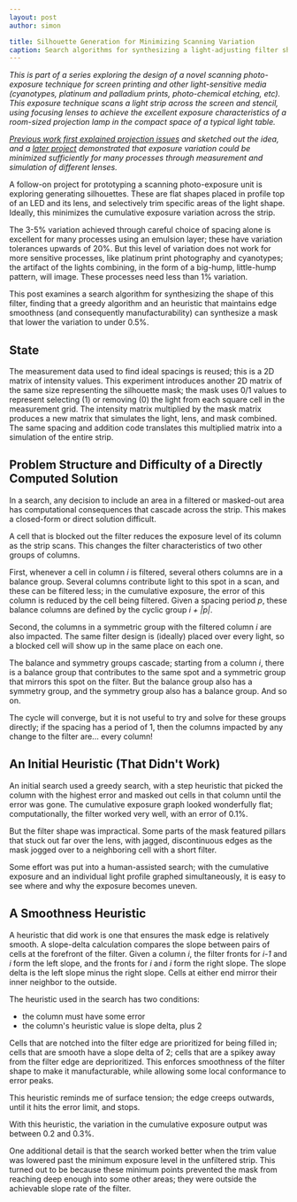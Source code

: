 ```yaml
---
layout: post
author: simon

title: Silhouette Generation for Minimizing Scanning Variation
caption: Search algorithms for synthesizing a light-adjusting filter shape
---
```


*This is part of a series exploring the design of a novel scanning photo-exposure technique for screen printing and other light-sensitive media (cyanotypes, platinum and palladium prints, photo-chemical etching, etc). This exposure technique scans a light strip across the screen and stencil, using focusing lenses to achieve the excellent exposure characteristics of a room-sized projection lamp in the compact space of a typical light table.*

*[Previous work first explained projection issues](https://simonsbench.net/flatbed-exposure-sketch) and sketched out the idea, and a [later project](https://simonsbench.net/light-shapes-and-lens-spacings) demonstrated that exposure variation could be minimized sufficiently for many processes through measurement and simulation of different lenses.*

A follow-on project for prototyping a scanning photo-exposure unit is exploring generating silhouettes. These are flat shapes placed in profile top of an LED and its lens, and selectively trim specific areas of the light shape. Ideally, this minimizes the cumulative exposure variation across the strip.

The 3-5% variation achieved through careful choice of spacing alone is excellent for many processes using an emulsion layer; these have variation tolerances upwards of 20%. But this level of variation does not work for more sensitive processes, like platinum print photography and cyanotypes; the artifact of the lights combining, in the form of a big-hump, little-hump pattern, will image. These processes need less than 1% variation.

This post examines a search algorithm for synthesizing the shape of this filter, finding that a greedy algorithm and an heuristic that maintains edge smoothness (and consequently manufacturability) can synthesize a mask that lower the variation to under 0.5%.

## State
The measurement data used to find ideal spacings is reused; this is a 2D matrix of intensity values. This experiment introduces another 2D matrix of the same size representing the silhouette mask; the mask uses 0/1 values to represent selecting (1) or removing (0) the light from each square cell in the measurement grid. The intensity matrix multiplied by the mask matrix produces a new matrix that simulates the light, lens, and mask combined. The same spacing and addition code translates this multiplied matrix into a simulation of the entire strip.

## Problem Structure and Difficulty of a Directly Computed Solution
In a search, any decision to include an area in a filtered or masked-out area has computational consequences that cascade across the strip. This makes a closed-form or direct solution difficult.

A cell that is blocked out the filter reduces the exposure level of its column as the strip scans. This changes the filter characteristics of two other groups of columns.

First, whenever a cell in column *i* is filtered, several others columns are in a balance group. Several columns contribute light to this spot in a scan, and these can be filtered less; in the cumulative exposure, the error of this column is reduced by the cell being filtered. Given a spacing period *p*, these balance columns are defined by the cyclic group *i + |p|*.

Second, the columns in a symmetric group with the filtered column *i* are also impacted. The same filter design is (ideally) placed over every light, so a blocked cell will show up in the same place on each one.

The balance and symmetry groups cascade; starting from a column *i*, there is a balance group that contributes to the same spot and a symmetric group that mirrors this spot on the filter. But the balance group also has a symmetry group, and the symmetry group also has a balance group. And so on.

The cycle will converge, but it is not useful to try and solve for these groups directly; if the spacing has a period of 1, then the columns impacted by any change to the filter are... every column!

## An Initial Heuristic (That Didn't Work)
An initial search used a greedy search, with a step heuristic that picked the column with the highest error and masked out cells in that column until the error was gone. The cumulative exposure graph looked wonderfully flat; computationally, the filter worked very well, with an error of 0.1%.

But the filter shape was impractical. Some parts of the mask featured pillars that stuck out far over the lens, with jagged, discontinuous edges as the mask jogged over to a neighboring cell with a short filter.

Some effort was put into a human-assisted search; with the cumulative exposure and an individual light profile graphed simultaneously, it is easy to see where and why the exposure becomes uneven.

## A Smoothness Heuristic
A heuristic that did work is one that ensures the mask edge is relatively smooth. A slope-delta calculation compares the slope between pairs of cells at the forefront of the filter. Given a column *i*, the filter fronts for *i-1* and *i* form the left slope, and the fronts for *i* and *i* form the right slope. The slope delta is the left slope minus the right slope. Cells at either end mirror their inner neighbor to the outside.

The heuristic used in the search has two conditions:
* the column must have some error
* the column's heuristic value is slope delta, plus 2

Cells that are notched into the filter edge are prioritized for being filled in; cells that are smooth have a slope delta of 2; cells that are a spikey away from the filter edge are deprioritized. This enforces smoothness of the filter shape to make it manufacturable, while allowing some local conformance to error peaks.

This heuristic reminds me of surface tension; the edge creeps outwards, until it hits the error limit, and stops.

With this heuristic, the variation in the cumulative exposure output was between 0.2 and 0.3%.

One additional detail is that the search worked better when the trim value was lowered past the minimum exposure level in the unfiltered strip. This turned out to be because these minimum points prevented the mask from reaching deep enough into some other areas; they were outside the achievable slope rate of the filter.
